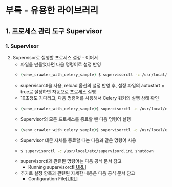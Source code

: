 # 부록 - 유용한 라이브러리
## 1. 프로세스 관리 도구 Supervisor
### 1. Supervisor
2. Supervisor로 실행할 프로세스 설정 - 이어서
   - 파일을 만들었다면 다음 명령어로 설정 반영
   - ```bash
     (venv_crawler_with_celery_sample) $ supervisorctl -c /usr/local/etc/supervisord.ini reload
     ```
   - supervisorctl을 사용, reload 옵션의 설정 반영 후, 설정 파일의 autostart = true로 설정하면 자동으로 프로세스 실행
   - 10초정도 기다리고, 다음 명령어를 사용해서 Celery 워커의 실행 상태 확인
   - ```bash
     (venv_crawler_with_celery_sample)$ supercisorctl -c /usr/local/etc/supervisord.ini status
     ```
   - Supervisor의 모든 프로세스를 종료할 땐 다음 명령어 실행
   - ```bash
     (venv_crawler_with_celery_sample)$ supervisorctl -c /usr/local/etc/supervisord.ini stop all
     ```
   - Supervisor 데몬 자체를 종료할 때는 다음과 같은 명령어 사용
   - ```bash
     $ supervisorctl -c /usr/local/etc/supervisord.ini shutdown
     ```
   - supervisorctl과 관련된 명령어는 다음 공식 문서 참고
     - Running supervisorctl[[URL](http://supervisord.org/running.html#running-supervisorctl)]
   - 추가로 설정 항목과 관련된 자세한 내용은 다음 공식 문서 참고
     - Configuration File[[URL](http://supervisord.org/configuration.html)]